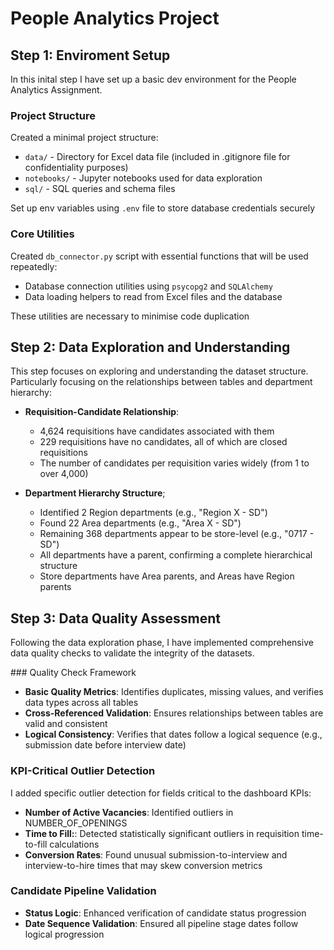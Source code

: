 # People Analytics Project

## Step 1: Enviroment Setup

In this inital step I have set up a basic dev environment for the People Analytics Assignment. 

### Project Structure

Created a minimal project structure:

- `data/` - Directory for Excel data file (included in .gitignore file for confidentiality purposes)
- `notebooks/` - Jupyter notebooks used for data exploration 
- `sql/` - SQL queries and schema files 


Set up env variables using `.env` file to store database credentials securely

### Core Utilities 

Created `db_connector.py` script with essential functions that will be used repeatedly:

- Database connection utilities using `psycopg2` and `SQLAlchemy`
- Data loading helpers to read from Excel files and the database

These utilities are necessary to minimise code duplication 

## Step 2: Data Exploration and Understanding

This step focuses on exploring and understanding the dataset structure. Particularly focusing on the relationships between tables and department hierarchy:

- **Requisition-Candidate Relationship**:

    - 4,624 requisitions have candidates associated with them
    - 229 requisitions have no candidates, all of which are closed requisitions
    - The number of candidates per requisition varies widely (from 1 to over 4,000)

- **Department Hierarchy Structure**;

    - Identified 2 Region departments (e.g., "Region X - SD")
    - Found 22 Area departments (e.g., "Area X - SD")
    - Remaining 368 departments appear to be store-level (e.g., "0717 - SD")
    - All departments have a parent, confirming a complete hierarchical structure
    - Store departments have Area parents, and Areas have Region parents

## Step 3: Data Quality Assessment

Following the data exploration phase, I have implemented comprehensive data quality checks to validate the integrity of the datasets. 

### Quality Check Framework 

- **Basic Quality Metrics**: Identifies duplicates, missing values, and verifies data types across all tables
- **Cross-Referenced Validation**: Ensures relationships between tables are valid and consistent
- **Logical Consistency**: Verifies that dates follow a logical sequence (e.g., submission date before interview date)

### KPI-Critical Outlier Detection 

I added specific outlier detection for fields critical to the dashboard KPIs:

- **Number of Active Vacancies**: Identified outliers in NUMBER_OF_OPENINGS
- **Time to Fill:**: Detected statistically significant outliers in requisition time-to-fill calculations
- **Conversion Rates**: Found unusual submission-to-interview and interview-to-hire times that may skew conversion metrics

### Candidate Pipeline Validation 

- **Status Logic**: Enhanced verification of candidate status progression
- **Date Sequence Validation**: Ensured all pipeline stage dates follow logical progression

